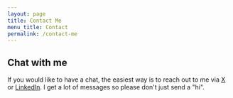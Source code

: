 ```yaml
---
layout: page
title: Contact Me
menu_title: Contact
permalink: /contact-me
---
```


## Chat with me ##
If you would like to have a chat, the easiest way is to reach out to me via [X](https://x.com/koukovistas) or [LinkedIn](https://www.linkedin.com/in/akoukovistas/). I get a lot of messages so please don't just send a "hi".

